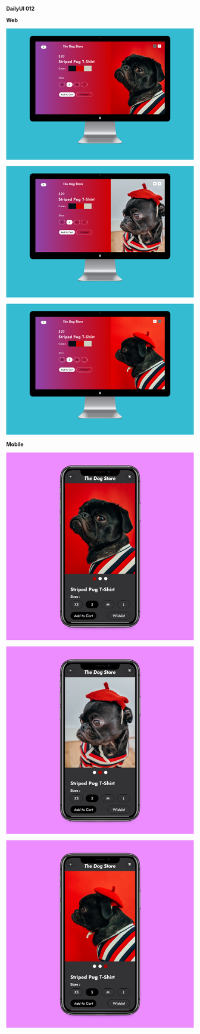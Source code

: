 **DailyUI 012**

**Web**

![](https://raw.githubusercontent.com/Sehajbir/DailyUI/master/DailyUI-012/Web%201.png)

![](https://raw.githubusercontent.com/Sehajbir/DailyUI/master/DailyUI-012/Web%202.png)

![](https://raw.githubusercontent.com/Sehajbir/DailyUI/master/DailyUI-012/Web%203.png)


**Mobile**

![](https://raw.githubusercontent.com/Sehajbir/DailyUI/master/DailyUI-012/iPhone%201.png)

![](https://raw.githubusercontent.com/Sehajbir/DailyUI/master/DailyUI-012/iPhone%202.png)

![](https://raw.githubusercontent.com/Sehajbir/DailyUI/master/DailyUI-012/iPhone%203.png)

